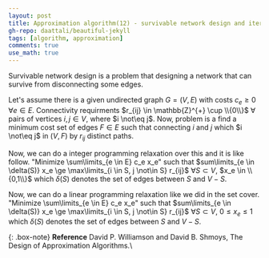 ```yaml
---
layout: post
title: Approximation algorithm(12) - survivable network design and iterated rounding
gh-repo: daattali/beautiful-jekyll
tags: [algorithm, approximation]
comments: true
use_math: true
---
```


Survivable network design is a problem that designing a network that can survive from disconnecting some edges.

Let's assume there is a given undirected graph $G = (V,E)$ with costs $c_e \ge 0$ $\forall e \in E$.
Connectivity requirments $r_{ij} \in \mathbb{Z}^{+} \cup \\{0\\}$ $\forall$ pairs of vertices $i,j \in V$, where $i \not\eq j$.
Now, problem is a find a minimum cost set of edges $F \in E$ such that connecting $i$ and $j$ which $i \not\eq j$ in $(V,F)$ by $r_{ij}$ distinct paths.

Now, we can do a integer programming relaxation over this and it is like follow.
"Minimize \sum\limits_{e \in E} c_e x_e" such that $sum\limits_{e \in \delta(S)} x_e \ge \max\limits_{i \in S, j \not\in S} r_{ij}$ $\forall S \subset V$, $x_e \in \\{0,1\\}$ which $\delta(S)$ denotes the set of edges between $S$ and $V - S$.

Now, we can do a linear programming relaxation like we did in the set cover.
"Minimize \sum\limits_{e \in E} c_e x_e" such that $sum\limits_{e \in \delta(S)} x_e \ge \max\limits_{i \in S, j \not\in S} r_{ij}$ $\forall S \subset V$, $0 \le x_e \le 1$ which $\delta(S)$ denotes the set of edges between $S$ and $V - S$.

{: .box-note}
**Reference** David P. Williamson and David B. Shmoys, The Design of Approximation Algorithms.\